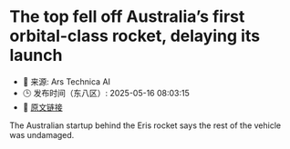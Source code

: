 # The top fell off Australia’s first orbital-class rocket, delaying its launch
- 📅 来源: Ars Technica AI
- 🕒 发布时间（东八区）: 2025-05-16 08:03:15
- 🔗 [原文链接](https://arstechnica.com/space/2025/05/the-top-fell-off-australias-first-orbital-class-rocket-delaying-its-launch/)

The Australian startup behind the Eris rocket says the rest of the vehicle was undamaged.
